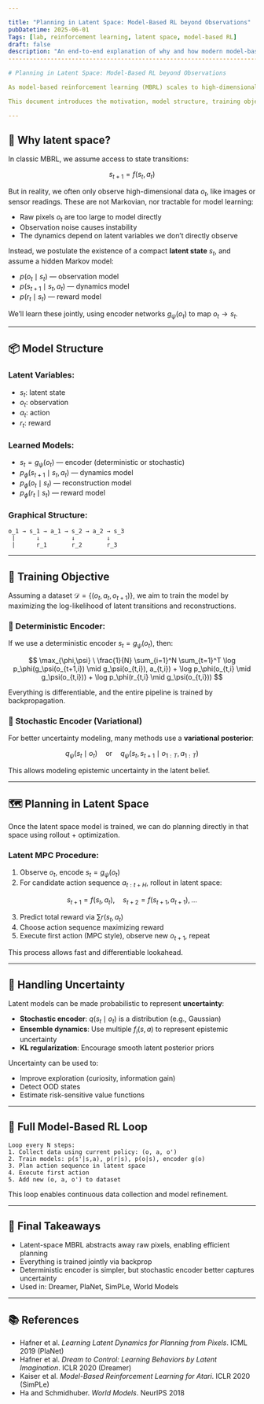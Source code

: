 ```yaml
---

title: "Planning in Latent Space: Model-Based RL beyond Observations"
pubDatetime: 2025-06-01
Tags: [lab, reinforcement learning, latent space, model-based RL]
draft: false
description: "An end-to-end explanation of why and how modern model-based reinforcement learning leverages latent state space modeling for stability, scalability, and differentiable planning."
------------------------------------------------------------------------------------------------------------------------------------------------------------------------------------------------

# Planning in Latent Space: Model-Based RL beyond Observations

As model-based reinforcement learning (MBRL) scales to high-dimensional sensory inputs (like images), planning directly in observation space becomes computationally unstable and inefficient. To address this, a new class of MBRL methods propose to **learn a compact latent space** where dynamics and reward models can be efficiently trained and rolled out.

This document introduces the motivation, model structure, training objective, and planning strategy of latent-space MBRL, as used in methods like **PlaNet**, **Dreamer**, and **SimPLe**.

---
```


## 🧠 Why latent space?

In classic MBRL, we assume access to state transitions:

$$
s_{t+1} = f(s_t, a_t)
$$

But in reality, we often only observe high-dimensional data $o_t$, like images or sensor readings. These are not Markovian, nor tractable for model learning:

* Raw pixels $o_t$ are too large to model directly
* Observation noise causes instability
* The dynamics depend on latent variables we don’t directly observe

Instead, we postulate the existence of a compact **latent state** $s_t$, and assume a hidden Markov model:

* $p(o_t \mid s_t)$ — observation model
* $p(s_{t+1} \mid s_t, a_t)$ — dynamics model
* $p(r_t \mid s_t)$ — reward model

We’ll learn these jointly, using encoder networks $g_\psi(o_t)$ to map $o_t \to s_t$.

---

## 📦 Model Structure

### Latent Variables:

* $s_t$: latent state
* $o_t$: observation
* $a_t$: action
* $r_t$: reward

### Learned Models:

* $s_t = g_\psi(o_t)$ — encoder (deterministic or stochastic)
* $p_\phi(s_{t+1} \mid s_t, a_t)$ — dynamics model
* $p_\phi(o_t \mid s_t)$ — reconstruction model
* $p_\phi(r_t \mid s_t)$ — reward model

### Graphical Structure:

```text
o_1 → s_1 → a_1 → s_2 → a_2 → s_3
 |      ↓         ↓         ↓
 |      r_1       r_2       r_3
```

---

## 🧪 Training Objective

Assuming a dataset $\mathcal{D} = \{ (o_t, a_t, o_{t+1}) \}$, we aim to train the model by maximizing the log-likelihood of latent transitions and reconstructions.

### 📌 Deterministic Encoder:

If we use a deterministic encoder $s_t = g_\psi(o_t)$, then:

$$
\max_{\phi,\psi} \ \frac{1}{N} \sum_{i=1}^N \sum_{t=1}^T
\log p_\phi(g_\psi(o_{t+1,i}) \mid g_\psi(o_{t,i}), a_{t,i}) +
\log p_\phi(o_{t,i} \mid g_\psi(o_{t,i})) +
\log p_\phi(r_{t,i} \mid g_\psi(o_{t,i}))
$$

Everything is differentiable, and the entire pipeline is trained by backpropagation.

### 📌 Stochastic Encoder (Variational)

For better uncertainty modeling, many methods use a **variational posterior**:

$$
q_\psi(s_t \mid o_t) \quad \text{or} \quad q_\psi(s_t, s_{t+1} \mid o_{1:T}, a_{1:T})
$$

This allows modeling epistemic uncertainty in the latent belief.

---

## 🗺️ Planning in Latent Space

Once the latent space model is trained, we can do planning directly in that space using rollout + optimization.

### Latent MPC Procedure:

1. Observe $o_t$, encode $s_t = g_\psi(o_t)$
2. For candidate action sequence $a_{t:t+H}$, rollout in latent space:

$$
s_{t+1} = f(s_t, a_t), \quad s_{t+2} = f(s_{t+1}, a_{t+1}), \dots
$$

3. Predict total reward via $\sum r(s_t, a_t)$
4. Choose action sequence maximizing reward
5. Execute first action (MPC style), observe new $o_{t+1}$, repeat

This process allows fast and differentiable lookahead.

---

## 🔐 Handling Uncertainty

Latent models can be made probabilistic to represent **uncertainty**:

* **Stochastic encoder**: $q(s_t \mid o_t)$ is a distribution (e.g., Gaussian)
* **Ensemble dynamics**: Use multiple $f_i(s, a)$ to represent epistemic uncertainty
* **KL regularization**: Encourage smooth latent posterior priors

Uncertainty can be used to:

* Improve exploration (curiosity, information gain)
* Detect OOD states
* Estimate risk-sensitive value functions

---

## 🔁 Full Model-Based RL Loop

```text
Loop every N steps:
1. Collect data using current policy: (o, a, o')
2. Train models: p(s'|s,a), p(r|s), p(o|s), encoder g(o)
3. Plan action sequence in latent space
4. Execute first action
5. Add new (o, a, o') to dataset
```

This loop enables continuous data collection and model refinement.

---

## 🧠 Final Takeaways

* Latent-space MBRL abstracts away raw pixels, enabling efficient planning
* Everything is trained jointly via backprop
* Deterministic encoder is simpler, but stochastic encoder better captures uncertainty
* Used in: Dreamer, PlaNet, SimPLe, World Models

---

## 📚 References

* Hafner et al. *Learning Latent Dynamics for Planning from Pixels*. ICML 2019 (PlaNet)
* Hafner et al. *Dream to Control: Learning Behaviors by Latent Imagination*. ICLR 2020 (Dreamer)
* Kaiser et al. *Model-Based Reinforcement Learning for Atari*. ICLR 2020 (SimPLe)
* Ha and Schmidhuber. *World Models*. NeurIPS 2018

